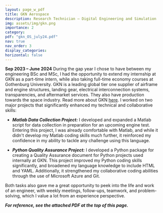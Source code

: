 ```yaml
---
layout: page_w_pdf
title: GKN Aerospace 
description: Research Technician – Digital Engineering and Simulation
img: assets/img/gkn.png
importance: 2
category:
pdf: "gkn_OS_july24.pdf"
nav: true
nav_order: 3
display_categories:
horizontal: false
---
```

<!-- markdownlint-disable MD033 -->
**Sep 2023 – June 2024**
During the gap year I chose to have between my engineering BSc and MSc, I had the opportunity to extend my internship at GKN as a part-time intern, while also taking full-time economy courses at Gothenburg University. GKN is a leading global tier one supplier of airframe and engine structures, landing gear, electrical interconnection systems, transparencies, and aftermarket services. They also have production towards the space industry. Read more about GKN [here](https://www.gknaerospace.com/about-us/). I worked on two major projects that significantly enhanced my technical and collaborative skills:

- ***Matlab Data Collection Project:*** I developed and expanded a Matlab script for data collection in preparation for an upcoming engine test. Entering this project, I was already comfortable with Matlab, and while it didn't develop my Matlab coding skills much further, it reinforced my confidence in my ability to tackle any challenge using this language.

- ***Python Quality Assurance Project:*** I developed a Python package for creating a Quality Assurance document for Python projects used internally at GKN. This project improved my Python coding skills significantly, and broadened my language knowledge to include HTML and YAML. Additionally, it strengthened my collaborative coding abilities through the use of Microsoft Azure and Git.

Both tasks also gave me a great opportunity to peek into the life and work of an engineer, with weekly meetings, follow-ups, teamwork, and problem-solving, which I value a lot from an experience perspective.

***For reference, see the attached PDF at the top of this page.***
